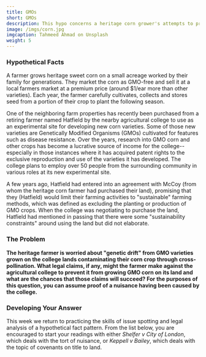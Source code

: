 ```yaml
---
title: GMOs
short: GMOs
description: This hypo concerns a heritage corn grower's attempts to prevent pollination of their crops from GMO varieties grown by a neighbouring farmer. 
image: /imgs/corn.jpg
imgcaption: Tahmeed Ahmad on Unsplash
weight: 5
---
```


### Hypothetical Facts

A farmer grows heritage sweet corn on a small acreage worked by their family for generations. They market the corn as GMO-free and sell it at a local farmers market at a premium price (around $1/ear more than other varieties). Each year, the farmer carefully cultivates, collects and stores seed from a portion of their crop to plant the following season. 

One of the neighboring farm properties has recently been purchased from a retiring farmer named Hatfield by the nearby agricultural college to use as an experimental site for developing new corn varieties. Some of those new varieties are Genetically Modified Organisms (GMOs) cultivated for features such as disease resistance. Over the years, research into GMO corn and other crops has become a lucrative source of income for the college--especially in those instances where it has acquired patent rights to the exclusive reproduction and use of the varieties it has developed. The college plans to employ over 50 people from the surrounding community in various roles at its new experimental site. 

A few years ago, Hatfield had entered into an agreement with McCoy (from whom the heritage corn farmer had purchased their land), promising that they (Hatfield) would limit their farming activities to "sustainable" farming methods, which was defined as excluding the planting or production of GMO crops. When the college was negotiating to purchase the land, Hatfield had mentioned in passing that there were some "sustainability constraints" around using the land but did not elaborate. 

### The Problem

**The heritage farmer is worried about "genetic drift" from GMO varieties grown on the college lands contaminating their corn crop through cross-pollination. What legal claims, if any, might the farmer make against the agricultural college to prevent it from growing GMO corn on its land and what are the chances that those claims will succeed? For the purposes of this question, you can assume proof of a nuisance having been caused by the college.**

### Developing Your Answer

This week we return to practicing the skills of issue spotting and legal analysis of a hypothetical fact pattern. From the list below, you are encouraged to start your readings with either *Shelfer v City of London*, which deals with the tort of nuisance, or *Keppell v Bailey*, which deals with the topic of  covenants on title to land. 

